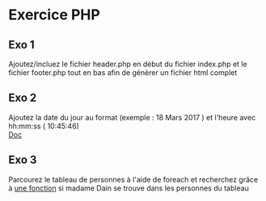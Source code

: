 # Exercice PHP  

## Exo 1  
Ajoutez/incluez le fichier header.php en début du fichier index.php et le fichier footer.php tout en bas afin de génèrer un fichier html complet  

## Exo 2   
Ajoutez la date du jour au format (exemple : 18 Mars 2017 ) et l'heure avec hh:mm:ss ( 10:45:46)  
[Doc](https://openclassrooms.com/courses/concevez-votre-site-web-avec-php-et-mysql/les-fonctions-32)

## Exo 3  
Parcourez le tableau de personnes à l'aide de foreach et recherchez grâce à [une fonction](https://openclassrooms.com/courses/concevez-votre-site-web-avec-php-et-mysql/les-tableaux) si madame Dain se trouve dans les personnes du tableau  
